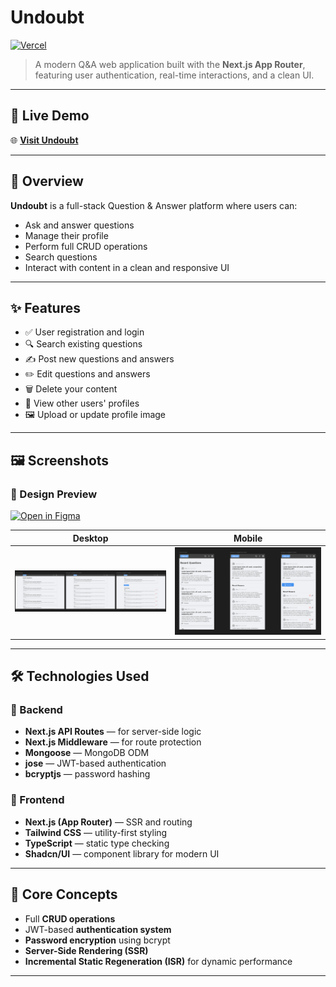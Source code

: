 # **Undoubt**

[![Vercel](https://vercelbadge.vercel.app/api/akashdas99/undoubt-next?style=for-the-badge)](https://undoubt.by-akashdas.com/)

> A modern Q&A web application built with the **Next.js App Router**, featuring user authentication, real-time interactions, and a clean UI.

---

## 🚀 Live Demo

🌐 [**Visit Undoubt**](https://undoubt.by-akashdas.com/)

---

## 📌 Overview

**Undoubt** is a full-stack Question & Answer platform where users can:

- Ask and answer questions
- Manage their profile
- Perform full CRUD operations
- Search questions
- Interact with content in a clean and responsive UI

---

## ✨ Features

- ✅ User registration and login
- 🔍 Search existing questions
- ✍️ Post new questions and answers
- ✏️ Edit questions and answers
- 🗑️ Delete your content
- 👤 View other users' profiles
- 🖼️ Upload or update profile image

---

## 🖼️ Screenshots

### 📐 Design Preview

[![Open in Figma](https://img.shields.io/badge/Open%20in-Figma-blue?style=for-the-badge&logo=figma&logoColor=white)](https://www.figma.com/design/rSfLDaZAtPxeVm1l3r8siU/Undoubt?node-id=0-1&t=JoEZ9oE3gQSNmXoc-1)

| Desktop                                                                     | Mobile                                                                    |
| --------------------------------------------------------------------------- | ------------------------------------------------------------------------- |
| ![Desktop Screenshot](./src/public/assets/screenshots/desktop.png?raw=true) | ![Mobile Screenshot](./src/public/assets/screenshots/mobile.png?raw=true) |

---

## 🛠️ Technologies Used

### 🧩 Backend

- **Next.js API Routes** — for server-side logic
- **Next.js Middleware** — for route protection
- **Mongoose** — MongoDB ODM
- **jose** — JWT-based authentication
- **bcryptjs** — password hashing

### 🎨 Frontend

- **Next.js (App Router)** — SSR and routing
- **Tailwind CSS** — utility-first styling
- **TypeScript** — static type checking
- **Shadcn/UI** — component library for modern UI

---

## 🧠 Core Concepts

- Full **CRUD operations**
- JWT-based **authentication system**
- **Password encryption** using bcrypt
- **Server-Side Rendering (SSR)**
- **Incremental Static Regeneration (ISR)** for dynamic performance

---
